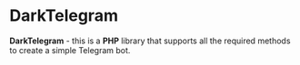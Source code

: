 # DarkTelegram

**DarkTelegram** - this is a **PHP** library that supports all the required methods to create a simple Telegram bot.
